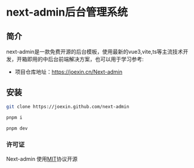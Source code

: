 #  next-admin后台管理系统


## 简介

next-admin是一款免费开源的后台模板，使用最新的vue3,vite,ts等主流技术开发，开箱即用的中后台前端解决方案，也可以用于学习参考:

+ 项目仓库地址：https://joexin.cn/Next-admin

## 安装

```sh
git clone https://joexin.github.com/next-admin

pnpm i

pnpm dev

```


### 许可证

Next-admin 使用[MIT](https://opensource.org/license/MIT)协议开源